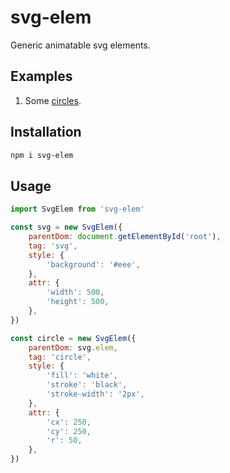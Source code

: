 # svg-elem

Generic animatable svg elements.

## Examples

1. Some [circles](https://pitchdropobserver.github.io/svg-elem/circle.html).

## Installation

```bash
npm i svg-elem
```

## Usage

```js
import SvgElem from 'svg-elem'

const svg = new SvgElem({
    parentDom: document.getElementById('root'),
    tag: 'svg',
    style: {
        'background': '#eee',
    },
    attr: {
        'width': 500,
        'height': 500,
    },
})

const circle = new SvgElem({
    parentDom: svg.elem,
    tag: 'circle',
    style: {
        'fill': 'white',
        'stroke': 'black',
        'stroke-width': '2px',
    },
    attr: {
        'cx': 250,
        'cy': 250,
        'r': 50,
    },
})
```





